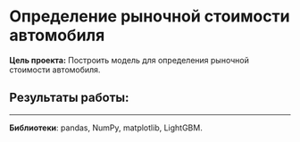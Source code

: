 # Определение рыночной стоимости автомобиля


**Цель проекта:**  Построить модель для определения рыночной стоимости автомобиля.

**Результаты работы:**
   - 
   
---

**Библиотеки**: pandas, NumPy, matplotlib, LightGBM.

